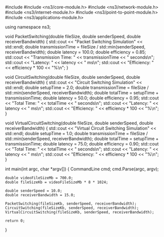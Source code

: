 #include <iostream>
#include <ns3/core-module.h>
#include <ns3/network-module.h>
#include <ns3/internet-module.h>
#include <ns3/point-to-point-module.h>
#include <ns3/applications-module.h>

using namespace ns3;

void PacketSwitching(double fileSize, double senderSpeed, double receiverBandwidth) {
    std::cout << "Packet Switching Simulation" << std::endl;
    double transmissionTime = fileSize / std::min(senderSpeed, receiverBandwidth);
    double latency = 100.0;
    double efficiency = 0.85;
    std::cout << "Transmission Time: " << transmissionTime << " seconds\n";
    std::cout << "Latency: " << latency << " ms\n";
    std::cout << "Efficiency: " << efficiency * 100 << "%\n";
}

void CircuitSwitching(double fileSize, double senderSpeed, double receiverBandwidth) {
    std::cout << "Circuit Switching Simulation" << std::endl;
    double setupTime = 2.0;
    double transmissionTime = fileSize / std::min(senderSpeed, receiverBandwidth);
    double totalTime = setupTime + transmissionTime;
    double latency = 50.0;
    double efficiency = 0.95;
    std::cout << "Total Time: " << totalTime << " seconds\n";
    std::cout << "Latency: " << latency << " ms\n";
    std::cout << "Efficiency: " << efficiency * 100 << "%\n";
}

void VirtualCircuitSwitching(double fileSize, double senderSpeed, double receiverBandwidth) {
    std::cout << "Virtual Circuit Switching Simulation" << std::endl;
    double setupTime = 1.0;
    double transmissionTime = fileSize / std::min(senderSpeed, receiverBandwidth);
    double totalTime = setupTime + transmissionTime;
    double latency = 75.0;
    double efficiency = 0.90;
    std::cout << "Total Time: " << totalTime << " seconds\n";
    std::cout << "Latency: " << latency << " ms\n";
    std::cout << "Efficiency: " << efficiency * 100 << "%\n";
}

int main(int argc, char *argv[]) {
    CommandLine cmd;
    cmd.Parse(argc, argv);

    double videoFileSizeMb = 700.0;
    double fileSizeKb = videoFileSizeMb * 8 * 1024;

    double senderSpeed = 10.0;
    double receiverBandwidth = 15.0;

    PacketSwitching(fileSizeKb, senderSpeed, receiverBandwidth);
    CircuitSwitching(fileSizeKb, senderSpeed, receiverBandwidth);
    VirtualCircuitSwitching(fileSizeKb, senderSpeed, receiverBandwidth);

    return 0;
}

